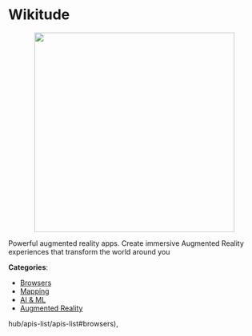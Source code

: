 # Wikitude
<p align="center">
    <img width="400" src="https://raw.githubusercontent.com/apis-list/apis-list/apis/wikitude/logo_256x256.png" />
</p>

Powerful augmented reality apps. Create immersive Augmented Reality experiences that transform the world around you



**Categories**:
- [Browsers](https://github.com/apis-list/apis-list#browsers)
- [Mapping](https://github.com/apis-list/apis-list#mapping)
- [AI & ML](https://github.com/apis-list/apis-list#ai-and-ml)
- [Augmented Reality](https://github.com/apis-list/apis-list#augmented-reality)







hub/apis-list/apis-list#browsers),


